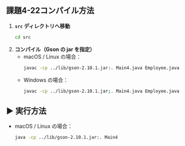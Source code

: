 ## 課題4-22コンパイル方法
1. **`src` ディレクトリへ移動**
    ```bash
    cd src
    ```
2. **コンパイル（Gson の jar を指定）**
    - macOS / Linux の場合：
      ```bash
      javac -cp ../lib/gson-2.10.1.jar:. Main4.java Employee.java
      ```
    - Windows の場合：
      ```bash
      javac -cp ../lib/gson-2.10.1.jar;. Main4.java Employee.java
      ```

## ▶ 実行方法
- macOS / Linux の場合：
  ```bash
  java -cp ../lib/gson-2.10.1.jar:. Main4
